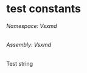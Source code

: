 <a name='F-Vsxmd-PageFormatter-test'></a>
# test constants

###### Namespace:  Vsxmd

###### Assembly:  Vsxmd

Test string
